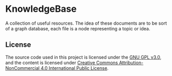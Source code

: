 # KnowledgeBase

A collection of useful resources. The idea of these documents are to be sort of a graph database, each file is a node representing a topic or idea.

## License

The source code used in this project is licensed under the [GNU GPL v3.0](https://www.gnu.org/licenses/gpl-3.0-standalone.html), and the content is licensed under [Creative Commons Attribution-NonCommercial 4.0 International Public License](https://creativecommons.org/licenses/by-nc/4.0/).
